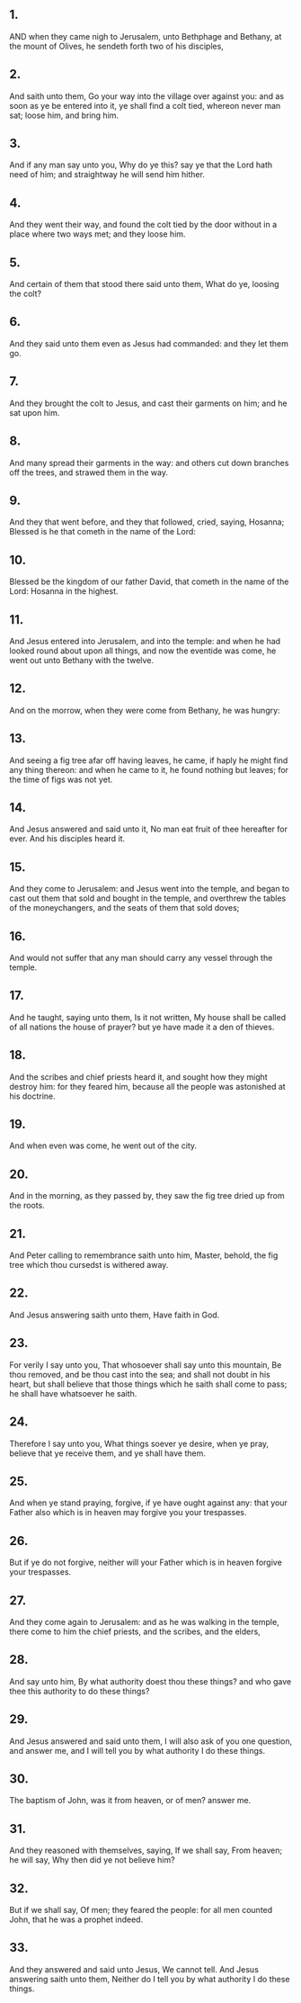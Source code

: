 ## 1.
AND when they came nigh to Jerusalem, unto Bethphage and Bethany, at the mount of Olives, he sendeth forth two of his disciples,
## 2.
And saith unto them, Go your way into the village over against you: and as soon as ye be entered into it, ye shall find a colt tied, whereon never man sat; loose him, and bring him.
## 3.
And if any man say unto you, Why do ye this? say ye that the Lord hath need of him; and straightway he will send him hither.
## 4.
And they went their way, and found the colt tied by the door without in a place where two ways met; and they loose him.
## 5.
And certain of them that stood there said unto them, What do ye, loosing the colt?
## 6.
And they said unto them even as Jesus had commanded: and they let them go.
## 7.
And they brought the colt to Jesus, and cast their garments on him; and he sat upon him.
## 8.
And many spread their garments in the way: and others cut down branches off the trees, and strawed them in the way.
## 9.
And they that went before, and they that followed, cried, saying, Hosanna; Blessed is he that cometh in the name of the Lord:
## 10.
Blessed be the kingdom of our father David, that cometh in the name of the Lord: Hosanna in the highest.
## 11.
And Jesus entered into Jerusalem, and into the temple: and when he had looked round about upon all things, and now the eventide was come, he went out unto Bethany with the twelve.
## 12.
And on the morrow, when they were come from Bethany, he was hungry:
## 13.
And seeing a fig tree afar off having leaves, he came, if haply he might find any thing thereon: and when he came to it, he found nothing but leaves; for the time of figs was not yet.
## 14.
And Jesus answered and said unto it, No man eat fruit of thee hereafter for ever. And his disciples heard it.
## 15.
And they come to Jerusalem: and Jesus went into the temple, and began to cast out them that sold and bought in the temple, and overthrew the tables of the moneychangers, and the seats of them that sold doves;
## 16.
And would not suffer that any man should carry any vessel through the temple.
## 17.
And he taught, saying unto them, Is it not written, My house shall be called of all nations the house of prayer? but ye have made it a den of thieves.
## 18.
And the scribes and chief priests heard it, and sought how they might destroy him: for they feared him, because all the people was astonished at his doctrine.
## 19.
And when even was come, he went out of the city.
## 20.
And in the morning, as they passed by, they saw the fig tree dried up from the roots.
## 21.
And Peter calling to remembrance saith unto him, Master, behold, the fig tree which thou cursedst is withered away.
## 22.
And Jesus answering saith unto them, Have faith in God.
## 23.
For verily I say unto you, That whosoever shall say unto this mountain, Be thou removed, and be thou cast into the sea; and shall not doubt in his heart, but shall believe that those things which he saith shall come to pass; he shall have whatsoever he saith.
## 24.
Therefore I say unto you, What things soever ye desire, when ye pray, believe that ye receive them, and ye shall have them.
## 25.
And when ye stand praying, forgive, if ye have ought against any: that your Father also which is in heaven may forgive you your trespasses.
## 26.
But if ye do not forgive, neither will your Father which is in heaven forgive your trespasses.
## 27.
And they come again to Jerusalem: and as he was walking in the temple, there come to him the chief priests, and the scribes, and the elders,
## 28.
And say unto him, By what authority doest thou these things? and who gave thee this authority to do these things?
## 29.
And Jesus answered and said unto them, I will also ask of you one question, and answer me, and I will tell you by what authority I do these things.
## 30.
The baptism of John, was it from heaven, or of men? answer me.
## 31.
And they reasoned with themselves, saying, If we shall say, From heaven; he will say, Why then did ye not believe him?
## 32.
But if we shall say, Of men; they feared the people: for all men counted John, that he was a prophet indeed.
## 33.
And they answered and said unto Jesus, We cannot tell. And Jesus answering saith unto them, Neither do I tell you by what authority I do these things.
